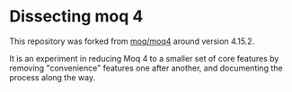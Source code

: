 Dissecting moq 4
================

This repository was forked from [moq/moq4](https://github.com/moq/moq4)
around version 4.15.2.

It is an experiment in reducing Moq 4 to a smaller set of core features
by removing "convenience" features one after another, and documenting
the process along the way.

